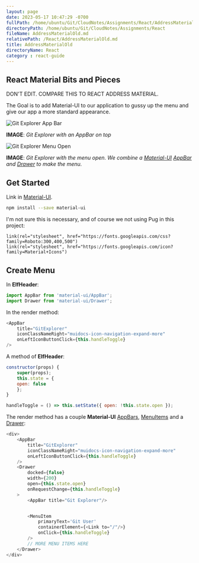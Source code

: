 ```yaml
---
layout: page
date: 2023-05-17 10:47:29 -0700
fullPath: /home/ubuntu/Git/CloudNotes/Assignments/React/AddressMaterialOld.md
directoryPath: /home/ubuntu/Git/CloudNotes/Assignments/React
fileName: AddressMaterialOld.md
relativePath: /React/AddressMaterialOld.md
title: AddressMaterialOld
directoryName: React
category : react-guide
---
```


## React Material Bits and Pieces

DON'T EDIT. COMPARE THIS TO REACT ADDRESS MATERIAL. 

The Goal is to add Material-UI to our application to gussy up the menu and give our app a more standard appearance.

![Git Explorer App Bar][ge-ab]

**IMAGE**: _Git Explorer with an AppBar on top_

![Git Explorer Menu Open][gem]

**IMAGE**: _Git Explorer with the menu open. We combine a [Material-UI][limu] [AppBar][ab] and [Drawer][dr] to make the menu._

## Get Started

Link in [Material-UI][limu].

```bash
npm install --save material-ui
```

I'm not sure this is necessary, and of course we not using Pug in this project:

```
link(rel="stylesheet", href="https://fonts.googleapis.com/css?family=Roboto:300,400,500")
link(rel="stylesheet", href="https://fonts.googleapis.com/icon?family=Material+Icons")
```

## Create Menu

In **ElfHeader**:


```javascript
import AppBar from 'material-ui/AppBar';
import Drawer from 'material-ui/Drawer';
```

In the render method:

```javascript
<AppBar
	title="GitExplorer"
	iconClassNameRight="muidocs-icon-navigation-expand-more"
	onLeftIconButtonClick={this.handleToggle}
/>
```

A method of **ElfHeader**:

```javascript
constructor(props) {
	super(props);
	this.state = {
	open: false
	};
}

handleToggle = () => this.setState({ open: !this.state.open });
```

The render method has a couple **Material-UI** [AppBars][ab], [MenuItems][mi] and a [Drawer][dr]:

```javascript
<div>
    <AppBar
        title="GitExplorer"
        iconClassNameRight="muidocs-icon-navigation-expand-more"
        onLeftIconButtonClick={this.handleToggle}
    />
    <Drawer
        docked={false}
        width={200}
        open={this.state.open}
        onRequestChange={this.handleToggle}
    >
        <AppBar title="Git Explorer"/>


        <MenuItem
            primaryText='Git User'
            containerElement={<Link to="/"/>}
            onClick={this.handleToggle}
        />
        // MORE MENU ITEMS HERE
    </Drawer>
</div>
```

<!-- Elven Links -->

[ab]: http://www.material-ui.com/#/components/app-bar
[mi]: http://www.material-ui.com/#/components/menu
[dr]: http://www.material-ui.com/#/components/drawer
[limu]: https://www.material-ui.com/#/
[ge-ab]:https://s3.amazonaws.com/bucket01.elvenware.com/images/git-explorer-mui-app-bar.png

[gem]: https://s3.amazonaws.com/bucket01.elvenware.com/images/git-explorer-mui-menu.png
